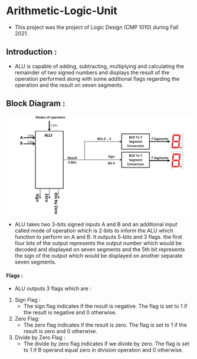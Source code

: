 # Arithmetic-Logic-Unit
- This project was the project of Logic Design (CMP 1010) during Fall 2021.
## Introduction :
- ALU is capable of adding, subtracting, multiplying and calculating the remainder of two signed numbers and displays the result of the operation performed along
with some additional flags regarding the operation and the result on seven segments.
## Block Diagram :
<img src="Images/BlockDiagram.png">

- ALU takes two 3-bits signed inputs A and B and an additional input called mode of operation which is 2-bits to inform the ALU which function to perform on A and B. It outputs 5-bits and 3 flags. the first four bits of the output represents the output number which would be decoded and displayed on seven segments and the 5th bit represents the sign of the output which would be displayed on another separate seven segments.

#### Flags :
- ALU outputs 3 flags which are :
1. Sign Flag :
     - The sign flag indicates if the result is negative. The flag is set to 1 if the result is negative and 0 otherwise.
2. Zero Flag:
     - The zero flag indicates if the result is zero. The flag is set to 1 if the result is zero and 0
otherwise.
3. Divide by Zero Flag :
      - The divide by zero flag indicates if we divide by zero. The flag is set to 1 if B operand equal
zero in division operation and 0 otherwise.
